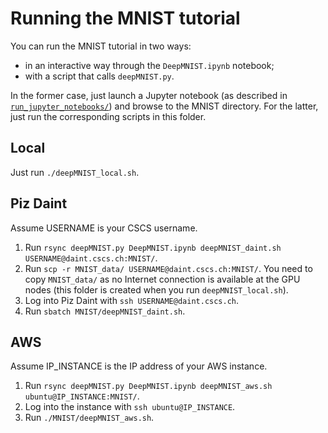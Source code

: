 # Running the MNIST tutorial

You can run the MNIST tutorial in two ways:

- in an interactive way through the `DeepMNIST.ipynb` notebook;
- with a script that calls `deepMNIST.py`.

In the former case, just launch a Jupyter notebook (as described in [`run_jupyter_notebooks/`](../run_jupyter_notebooks)) and browse to the MNIST directory.
For the latter, just run the corresponding scripts in this folder.

## Local
Just run `./deepMNIST_local.sh`.

## Piz Daint
Assume USERNAME is your CSCS username.

1. Run `rsync deepMNIST.py DeepMNIST.ipynb deepMNIST_daint.sh USERNAME@daint.cscs.ch:MNIST/`.
2. Run `scp -r MNIST_data/ USERNAME@daint.cscs.ch:MNIST/`.
You need to copy `MNIST_data/` as no Internet connection is available at the GPU nodes (this folder is created when you run `deepMNIST_local.sh`).
3. Log into Piz Daint with `ssh USERNAME@daint.cscs.ch`.
4. Run `sbatch MNIST/deepMNIST_daint.sh`.

## AWS
Assume IP_INSTANCE is the IP address of your AWS instance.

1. Run `rsync deepMNIST.py DeepMNIST.ipynb deepMNIST_aws.sh ubuntu@IP_INSTANCE:MNIST/`.
2. Log into the instance with `ssh ubuntu@IP_INSTANCE`.
4. Run `./MNIST/deepMNIST_aws.sh`.